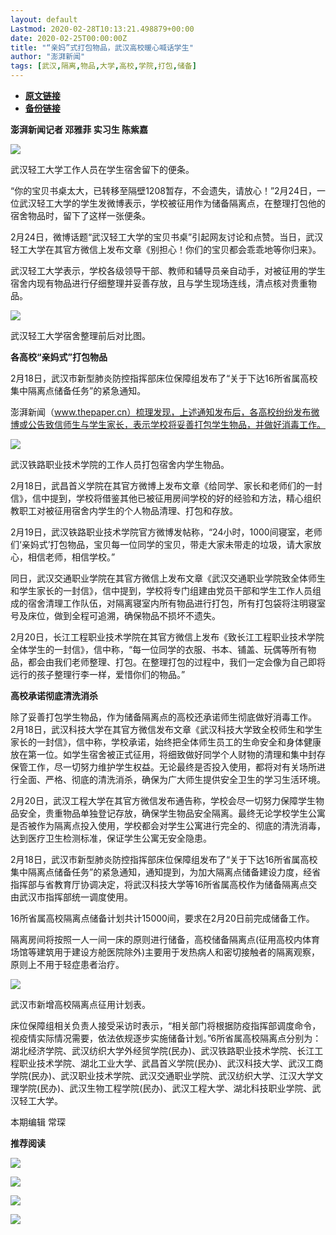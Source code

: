 ```yaml
---
layout: default
Lastmod: 2020-02-28T10:13:21.498879+00:00
date: 2020-02-25T00:00:00Z
title: "“亲妈”式打包物品，武汉高校暖心喊话学生"
author: "澎湃新闻"
tags: [武汉,隔离,物品,大学,高校,学院,打包,储备]
---
```


* [**原文链接**](https://mp.weixin.qq.com/s/eUueSbIugd1UDIQ1ourBLg)
* [**备份链接**](http://archive.today/OLEm3)


**澎湃新闻记者 邓雅菲 实习生 陈紫嘉**

  

![](/images/post/27e9056c83e64824c025a506cad9ba0a.jpg)

武汉轻工大学工作人员在学生宿舍留下的便条。

  
“你的宝贝书桌太大，已转移至隔壁1208暂存，不会遗失，请放心！”2月24日，一位武汉轻工大学的学生发微博表示，学校被征用作为储备隔离点，在整理打包他的宿舍物品时，留下了这样一张便条。

  
2月24日，微博话题“武汉轻工大学的宝贝书桌”引起网友讨论和点赞。当日，武汉轻工大学在其官方微信上发布文章《别担心！你们的宝贝都会乖乖地等你归来》。

  
武汉轻工大学表示，学校各级领导干部、教师和辅导员亲自动手，对被征用的学生宿舍内现有物品进行仔细整理并妥善存放，且与学生现场连线，清点核对贵重物品。  

  

![](/images/post/ff8432d9c1169ceadd38ab5fda83a768.jpg)

武汉轻工大学宿舍整理前后对比图。

  
**各高校“亲妈式”打包物品**

2月18日，武汉市新型肺炎防控指挥部床位保障组发布了“关于下达16所省属高校集中隔离点储备任务”的紧急通知。

  
澎湃新闻（www.thepaper.cn）梳理发现，上述通知发布后，各高校纷纷发布微博或公告致信师生与学生家长，表示学校将妥善打包学生物品，并做好消毒工作。  

  

![](/images/post/84b713a6c454a004f49ddcbaddb3f181.jpg)

武汉铁路职业技术学院的工作人员打包宿舍内学生物品。

  
2月18日，武昌首义学院在其官方微博上发布文章《给同学、家长和老师们的一封信》，信中提到，学校将借鉴其他已被征用房间学校的好的经验和方法，精心组织教职工对被征用宿舍内学生的个人物品清理、打包和存放。

  
2月19日，武汉铁路职业技术学院官方微博发帖称，“24小时，1000间寝室，老师们‘亲妈式’打包物品，宝贝每一位同学的宝贝，带走大家未带走的垃圾，请大家放心，相信老师，相信学校。”

  
同日，武汉交通职业学院在其官方微信上发布文章《武汉交通职业学院致全体师生和学生家长的一封信》，信中提到，学校将专门组建由党员干部和学生工作人员组成的宿舍清理工作队伍，对隔离寝室内所有物品进行打包，所有打包袋将注明寝室号及床位，做到全程可追溯，确保物品不损坏不遗失。

  
2月20日，长江工程职业技术学院在其官方微信上发布《致长江工程职业技术学院全体学生的一封信》，信中称，“每一位同学的衣服、书本、铺盖、玩偶等所有物品，都会由我们老师整理、打包。在整理打包的过程中，我们一定会像为自己即将远行的孩子整理行李一样，爱惜你们的物品。”

  
**高校承诺彻底清洗消杀**

除了妥善打包学生物品，作为储备隔离点的高校还承诺师生彻底做好消毒工作。  
2月18日，武汉科技大学在其官方微信发布文章《武汉科技大学致全校师生和学生家长的一封信》，信中称，学校承诺，始终把全体师生员工的生命安全和身体健康放在第一位。如学生宿舍被正式征用，将细致做好同学个人财物的清理和集中封存保管工作，尽一切努力维护学生权益。无论最终是否投入使用，都将对有关场所进行全面、严格、彻底的清洗消杀，确保为广大师生提供安全卫生的学习生活环境。

  
2月20日，武汉工程大学在其官方微信发布通告称，学校会尽一切努力保障学生物品安全，贵重物品单独登记存放，确保学生物品安全隔离。最终无论学校学生公寓是否被作为隔离点投入使用，学校都会对学生公寓进行完全的、彻底的清洗消毒，达到医疗卫生检测标准，保证学生公寓无安全隐患。

  
2月18日，武汉市新型肺炎防控指挥部床位保障组发布了“关于下达16所省属高校集中隔离点储备任务”的紧急通知，通知提到，为加大隔离点储备建设力度，经省指挥部与省教育厅协调决定，将武汉科技大学等16所省属高校作为储备隔离点交由武汉市指挥部统一调度使用。

  
16所省属高校隔离点储备计划共计15000间，要求在2月20日前完成储备工作。

  
隔离房间将按照一人一间一床的原则进行储备，高校储备隔离点(征用高校内体育场馆等建筑用于建设方舱医院除外)主要用于发热病人和密切接触者的隔离观察，原则上不用于轻症患者治疗。  

  

![](/images/post/3f247d1c3039e26c7dec7104dd7c27f9.jpg)

武汉市新增高校隔离点征用计划表。

  
床位保障组相关负责人接受采访时表示，“相关部门将根据防疫指挥部调度命令，视疫情实际情况需要，依法依规逐步实施储备计划。”6所省属高校隔离点分别为：湖北经济学院、武汉纺织大学外经贸学院(民办)、武汉铁路职业技术学院、长江工程职业技术学院、湖北工业大学、武昌首义学院(民办)、武汉科技大学、武汉工商学院(民办)、武汉职业技术学院、武汉交通职业学院、武汉纺织大学、江汉大学文理学院(民办)、武汉生物工程学院(民办)、武汉工程大学、湖北科技职业学院、武汉轻工大学。

  

本期编辑 常琛  

  

**推荐阅读**

  

[![](/images/post/12e0d94be82829ed4f958ea785fc7b62.jpg)](http://mp.weixin.qq.com/s?__biz=MjM5MzI5NTU3MQ==&mid=2651587716&idx=1&sn=9cf340714786ffd74330418b03bccf7c&chksm=bd6199388a16102e76351195f852c7325de5e1620da5882bd04ccd1ff7d24b0b5dff09895509&scene=21#wechat_redirect)

[![](/images/post/b7a1607b1b9dd9e435b97383f11e4fdb.jpg)](http://mp.weixin.qq.com/s?__biz=MjM5MzI5NTU3MQ==&mid=2651587171&idx=1&sn=8aae24846a49ce902e6c154354f8d8ec&chksm=bd619fdf8a1616c944b7af5c259ccdede7203b086feaaf72a3deb060cebf529ed9de32c73e10&scene=21#wechat_redirect)  

[![](/images/post/7ab7a6f45b8be28d6ef63bbb5b2fb589.jpg)](http://mp.weixin.qq.com/s?__biz=MjM5MzI5NTU3MQ==&mid=2651584757&idx=1&sn=a5572bcc0bdaaed9ec4dea0282c51e0f&chksm=bd6665498a11ec5fc1242f13c3065e039cfc31047777dbdea5ff09cebc50adc6f3e98a790191&scene=21#wechat_redirect)

[![](/images/post/faa036129172f4ba4cb775ad946d1eff.jpg)](https://a.app.qq.com/o/simple.jsp?pkgname=com.wondertek.paper)

